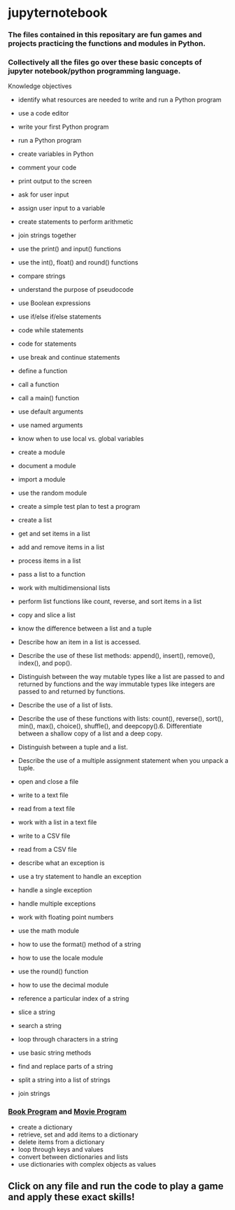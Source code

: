 # jupyternotebook

### The files contained in this repositary are fun games and projects practicing the functions and modules in Python.

### Collectively all the files go over these basic concepts of jupyter notebook/python programming language.

Knowledge objectives
- identify what resources are needed to write and run a Python program
- use a code editor
- write your first Python program
- run a Python program
- create variables in Python
- comment your code
- print output to the screen
- ask for user input
- assign user input to a variable

- create statements to perform arithmetic 
- join strings together
- use the print() and input() functions
- use the int(), float() and round() functions
- compare strings
- understand the purpose of pseudocode
- use Boolean expressions
- use if/else if/else statements
- code while statements
- code for statements
- use break and continue statements

- define a function
- call a function
- call a main() function
- use default arguments
- use named arguments
- know when to use local vs. global variables
- create a module
- document a module
- import a module
- use the random module

- create a simple test plan to test a program
- create a list 
- get and set items in a list
- add and remove items in a list
- process items in a list
- pass a list to a function
- work with multidimensional lists
- perform list functions like count, reverse, and sort items in a list
- copy and slice a list
- know the difference between a list and a tuple

- Describe how an item in a list is accessed.
- Describe the use of these list methods: append(), insert(), remove(), index(), and pop().
- Distinguish between the way mutable types like a list are passed to and returned by functions and the way immutable types like integers are passed to and returned by functions.
- Describe the use of a list of lists.
- Describe the use of these functions with lists: count(), reverse(),
sort(), min(), max(), choice(), shuffle(), and deepcopy().6. Differentiate between a shallow copy of a list and a deep copy.
- Distinguish between a tuple and a list.
- Describe the use of a multiple assignment statement when you unpack a tuple.

- open and close a file
- write to a text file
- read from a text file
- work with a list in a text file
- write to a CSV file
- read from a CSV file
- describe what an exception is
- use a try statement to handle an exception
- handle a single exception
- handle multiple exceptions

- work with floating point numbers
- use the math module
- how to use the format() method of a string
- how to use the locale module
- use the round() function
- how to use the decimal module
- reference a particular index of a string
- slice a string
- search a string
- loop through characters in a string
- use basic string methods
- find and replace parts of a string
- split a string into a list of strings
- join strings

### [Book Program](Programs/Book_Catalog_Program.ipynb) and [Movie Program](Programs/Create_Account_program.ipynb)
- create a dictionary
- retrieve, set and add items to a dictionary
- delete items from a dictionary
- loop through keys and values
- convert between dictionaries and lists
- use dictionaries with complex objects as values

## Click on any file and run the code to play a game and apply these exact skills!